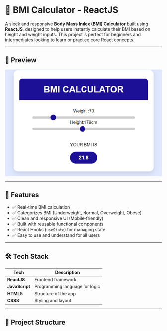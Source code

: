 # 🧮 BMI Calculator - ReactJS

A sleek and responsive **Body Mass Index (BMI) Calculator** built using **ReactJS**, designed to help users instantly calculate their BMI based on height and weight inputs. This project is perfect for beginners and intermediates looking to learn or practice core React concepts.

---

## 📸 Preview

![App Screenshot](./nm.png) <!-- Replace with your actual screenshot file -->

---

## 📌 Features

- ✅ Real-time BMI calculation
- ✅ Categorizes BMI (Underweight, Normal, Overweight, Obese)
- ✅ Clean and responsive UI (Mobile-friendly)
- ✅ Built with reusable functional components
- ✅ React Hooks (`useState`) for managing state
- ✅ Easy to use and understand for all users

---

## 🛠 Tech Stack

| Tech            | Description                          |
|-----------------|--------------------------------------|
| **ReactJS**     | Frontend framework                   |
| **JavaScript**  | Programming language for logic       |
| **HTML5**       | Structure of the app                 |
| **CSS3**        | Styling and layout                   |

---

## 📂 Project Structure

